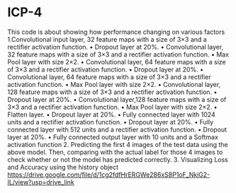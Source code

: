 # ICP-4
This code is about showing how performance changing on various factors
1.Convolutional input layer, 32 feature maps with a size of 3×3 and a rectifier activation function. • Dropout layer at 20%. • Convolutional layer, 32 feature maps with a size of 3×3 and a rectifier activation function. • Max Pool layer with size 2×2. • Convolutional layer, 64 feature maps with a size of 3×3 and a rectifier activation function. • Dropout layer at 20%. • Convolutional layer, 64 feature maps with a size of 3×3 and a rectifier activation function. • Max Pool layer with size 2×2. • Convolutional layer, 128 feature maps with a size of 3×3 and a rectifier activation function. • Dropout layer at 20%. • Convolutional layer,128 feature maps with a size of 3×3 and a rectifier activation function. • Max Pool layer with size 2×2. • Flatten layer. • Dropout layer at 20%. • Fully connected layer with 1024 units and a rectifier activation function. • Dropout layer at 20%. • Fully connected layer with 512 units and a rectifier activation function. • Dropout layer at 20%. • Fully connected output layer with 10 units and a Softmax activation function 
2. Predicting the first 4 images of the test data using the above model. Then, comparing with the actual label for those 4 images to check whether or not the model has predicted correctly.
3. Visualizing Loss and Accuracy using the history object 
https://drive.google.com/file/d/1cg2fdfHrERGWe286xS8P1oF_NkiG2-IL/view?usp=drive_link
